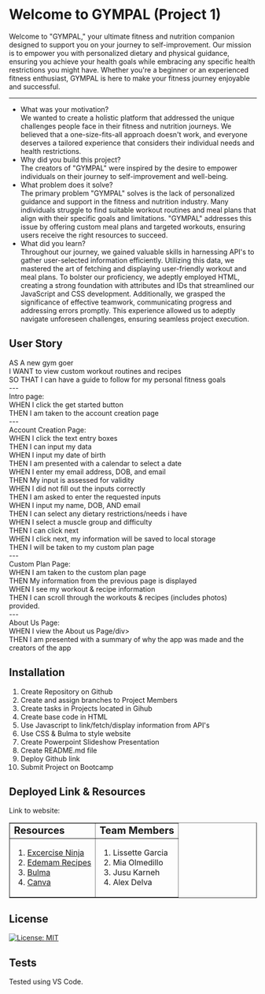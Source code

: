 # Welcome to GYMPAL (Project 1)

Welcome to "GYMPAL," your ultimate fitness and nutrition companion designed to support you on your journey to self-improvement. Our mission is to empower you with personalized dietary and physical guidance, ensuring you achieve your health goals while embracing any specific health restrictions you might have. Whether you're a beginner or an experienced fitness enthusiast, GYMPAL is here to make your fitness journey enjoyable and successful.

---

- <div>What was your motivation?</div>
    We wanted to create a holistic platform that addressed the unique challenges people face in their fitness and nutrition journeys. We believed that a one-size-fits-all approach doesn't work, and everyone deserves a tailored experience that considers their individual needs and health restrictions.
- <div>Why did you build this project?</div>
    The creators of "GYMPAL" were inspired by the desire to empower individuals on their journey to self-improvement and well-being.  
- <div>What problem does it solve?</div>
    The primary problem "GYMPAL" solves is the lack of personalized guidance and support in the fitness and nutrition industry. Many individuals struggle to find suitable workout routines and meal plans that align with their specific goals and limitations. "GYMPAL" addresses this issue by offering custom meal plans and targeted workouts, ensuring users receive the right resources to succeed.
- <div>What did you learn?</div>
    Throughout our journey, we gained valuable skills in harnessing API's to gather user-selected information efficiently. Utilizing this data, we mastered the art of fetching and displaying user-friendly workout and meal plans. To bolster our proficiency, we adeptly employed HTML, creating a strong foundation with attributes and IDs that streamlined our JavaScript and CSS development. Additionally, we grasped the significance of effective teamwork, communicating progress and addressing errors promptly. This experience allowed us to adeptly navigate unforeseen challenges, ensuring seamless project execution.

## User Story

<div> AS A new gym goer </div>
<div> I WANT to view custom workout routines and recipes</div>
<div> SO THAT I can have a guide to follow for my personal fitness goals</div>
---
<div>Intro page:</div>
<div>WHEN I click the get started button</div>
<div>THEN I am taken to the account creation page</div>
---
<div>Account Creation Page:</br>
<div>WHEN I click the text entry boxes</div>
<div>THEN I can input my data</div>
<div>WHEN I input my date of birth</div>
<div>THEN I am presented with a calendar to select a date</div>
<div>WHEN I enter my email address, DOB, and email</div>
<div>THEN My input is assessed for validity</div>
<div>WHEN I did not fill out the inputs correctly </div>
<div>THEN I am asked to enter the requested inputs</div>
<div>WHEN I input my name, DOB, AND email</div>
<div>THEN I can select any dietary restrictions/needs i have</div>
<div>WHEN I select a muscle group and difficulty </div>
<div>THEN I can click next</div>
<div>WHEN I click next, my information will be saved to local storage</div>
<div>THEN I will be taken to my custom plan page</div>
---
<div>Custom Plan Page:</br>
<div>WHEN I am taken to the custom plan page</br>
<div>THEN My information from the previous page is displayed </br>
<div>WHEN I see my workout & recipe information</br>
<div>THEN I can scroll through the workouts & recipes (includes photos) provided.</br>
---
<div>About Us Page:</div>
<div>WHEN I view the About us Page/div>
<div>THEN I am presented with a summary of why the app was made and the creators of the app</div>


## Installation 
<ol>
    <li>Create Repository on Github</li>
    <li>Create and assign branches to Project Members</li>
    <li>Create tasks in Projects located in Gihub</li>
    <li>Create base code in HTML</li>
    <li>Use Javascript to link/fetch/display information from API's</li>
    <li>Use CSS & Bulma to style website</li>
    <li>Create Powerpoint Slideshow Presentation</li>
    <li>Create README.md file</li>
    <li>Deploy Github link</li>
    <li>Submit Project on Bootcamp</li>
</ol>

## Deployed Link & Resources

Link to website: 
<!-- link here -->

<table border="1">
 <tr>
    <td><b style="font-size:20px">Resources</b></td>
    <td><b style="font-size:20px">Team Members</b></td>
 </tr>
 <tr>
    <td>
<ol>
    <li><a href="https://api-ninjas.com/api/exercises">Excercise Ninja</a></li>
    <li><a href="https://www.edamam.com/">Edemam Recipes</a></li>
    <li><div><a href="https://bulma.io/">Bulma</a></li>
    <li><a href="https://www.canva.com/">Canva</a></li>
</ol>
</td>
    <td><ol>
    <li>Lissette Garcia</li>
    <li>Mia Olmedillo</li>
    <li>Jusu Karneh</li>
    <li>Alex Delva</li>
</ol>
</td>
 </tr>
</table>

## License

 [![License: MIT](https://img.shields.io/badge/License-MIT-yellow.svg)](https://opensource.org/licenses/MIT)

## Tests

Tested using VS Code.